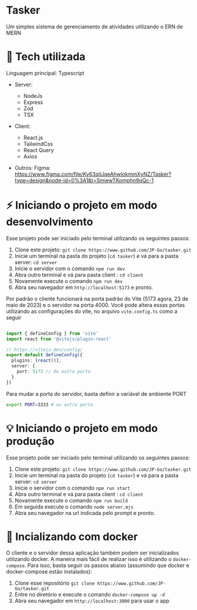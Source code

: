 # Tasker 

Um simples sistema de gerenciamento de atividades utilizando o ERN de MERN

# :hammer: Tech utilizada

Linguagem principal: Typescript

- Server:
    - NodeJs
    - Express
    - Zod
    - TSX

- Client:
    - React.js
    - TailwindCss
    - React Query
    - Axios

- Outros:
    Figma: https://www.figma.com/file/Ky63qilJqeAhwlokmmXyNZ/Tasker?type=design&node-id=0%3A1&t=SmiewTKomphn9qQc-1


# :zap: Iniciando o projeto em modo desenvolvimento

Esse projeto pode ser iniciado pelo terminal utilizando os seguintes passos:

1. Clone este projeto: `git clone https://www.github.com/JP-Go/tasker.git`
1. Inicie um terminal na pasta do projeto (`cd tasker`) e vá para a pasta server: `cd server`
1. Inicie o servidor com o comando `npm run dev`
1. Abra outro terminal e vá para pasta client : `cd client`
1. Novamente execute o comando `npm run dev`
1. Abra seu navegador em `http://localhost:5173` e pronto.

Por padrão o cliente funcionará na porta padrão do Vite (5173 agora, 23 de maio de 2023) e o servidor na porta 
4000. Você pode altera essas portas utilizando as configurações do vite, no arquivo `vite.config.ts` como a seguir

```ts

import { defineConfig } from 'vite'
import react from '@vitejs/plugin-react'

// https://vitejs.dev/config/
export default defineConfig({
  plugins: [react()],
  server: {
    port: 5173 // Ou outra porta
  }
})

```

Para mudar a porta do servidor, basta definir a variável de ambiente PORT

```bash
export PORT=3333 # ou outra porta
```

# :bulb: Iniciando o projeto em modo produção

Esse projeto pode ser iniciado pelo terminal utilizando os seguintes passos:

1. Clone este projeto: `git clone https://www.github.com/JP-Go/tasker.git`
1. Inicie um terminal na pasta do projeto (`cd tasker`) e vá para a pasta server: `cd server`
1. Inicie o servidor com o comando `npm run start`
1. Abra outro terminal e vá para pasta client : `cd client`
1. Novamente execute o comando `npm run build`
1. Em seguida execute o comando `node server.mjs`
1. Abra seu navegador na url indicada pelo prompt e pronto.

# :whale: Incializando com docker

O cliente e o servidor dessa aplicação também podem ser inicializados utilizando
docker. A maneira mais fácil de realizar isso é utilizando o `docker-compose`.
Para isso, basta seguir os passos abaixo (assumindo que docker e docker-compose estão instalados):

1. Clone esse repositório `git clone https://www.github.com/JP-Go/tasker.git`
1. Entre no diretório e execute o comando `docker-compose up -d`
1. Abra seu navegador em `http://localhost:3000` para usar o app
